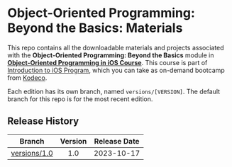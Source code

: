 # Object-Oriented Programming: Beyond the Basics: Materials

This repo contains all the downloadable materials and projects associated with the **Object-Oriented Programming: Beyond the Basics** module in **[Object-Oriented Programming in iOS Course](https://www.kodeco.com/ios/paths/object-oriented-programming)**.
This course is part of [Introduction to iOS Program](https://www.kodeco.com/ios/programs/introduction-to-ios), which you can take as on-demand bootcamp from [Kodeco](https://www.kodeco.com).

Each edition has its own branch, named `versions/[VERSION]`. The default branch for this repo is for the most recent edition.

## Release History

| Branch                                                                                  | Version | Release Date |
| --------------------------------------------------------------------------------------- |:-------:|:------------:|
| [versions/1.0](https://github.com/kodecocodes/m3-aoop-materials/tree/versions/1.0) | 1.0     | 2023-10-17   |
